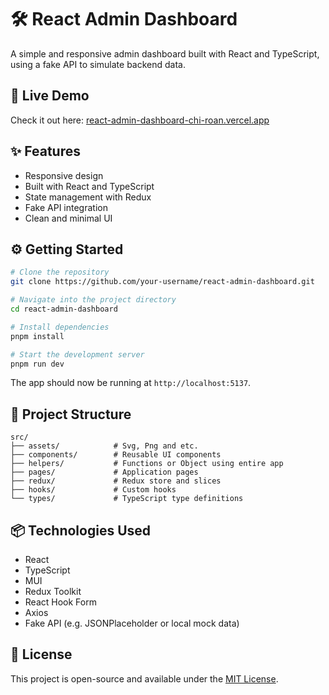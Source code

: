 # 🛠️ React Admin Dashboard

A simple and responsive admin dashboard built with React and TypeScript, using a fake API to simulate backend data.

## 🚀 Live Demo

Check it out here: [react-admin-dashboard-chi-roan.vercel.app](https://react-admin-dashboard-chi-roan.vercel.app/)

## ✨ Features

- Responsive design
- Built with React and TypeScript
- State management with Redux
- Fake API integration
- Clean and minimal UI

## ⚙️ Getting Started

```bash
# Clone the repository
git clone https://github.com/your-username/react-admin-dashboard.git

# Navigate into the project directory
cd react-admin-dashboard

# Install dependencies
pnpm install

# Start the development server
pnpm run dev
```

The app should now be running at `http://localhost:5137`.

## 📁 Project Structure

```
src/
├── assets/            # Svg, Png and etc.
├── components/        # Reusable UI components
├── helpers/           # Functions or Object using entire app
├── pages/             # Application pages
├── redux/             # Redux store and slices
├── hooks/             # Custom hooks
└── types/             # TypeScript type definitions
```

## 📦 Technologies Used

- React
- TypeScript
- MUI
- Redux Toolkit
- React Hook Form
- Axios
- Fake API (e.g. JSONPlaceholder or local mock data)

## 📄 License

This project is open-source and available under the [MIT License](LICENSE).